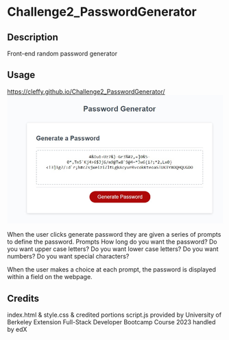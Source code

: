 # Challenge2_PasswordGenerator

## Description
Front-end random password generator

## Usage
https://cleffy.github.io/Challenge2_PasswordGenerator/
![Password Generator Sample](/Assets/passwordGenerator.jpeg "Password Generator")

When the user clicks generate password they are given a series of prompts to define the password.
Prompts
How long do you want the password?
Do you want upper case letters?
Do you want lower case letters?
Do you want numbers?
Do you want special characters?

When the user makes a choice at each prompt, the password is displayed within a field on the webpage.

## Credits
index.html & style.css & credited portions script.js provided by University of Berkeley Extension Full-Stack Developer Bootcamp Course 2023 handled by edX